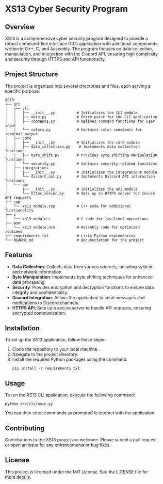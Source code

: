 # XS13 Cyber Security Program

## Overview
XS13 is a comprehensive cyber security program designed to provide a robust command-line interface (CLI) application with additional components written in C++, C, and Assembly. The program focuses on data collection, manipulation, and integration with the Discord API, ensuring high complexity and security through HTTPS and API functionality.

## Project Structure
The project is organized into several directories and files, each serving a specific purpose:

```
XS13
├── src
│   ├── cli
│   │   ├── __init__.py          # Initializes the CLI module
│   │   ├── main.py              # Entry point for the CLI application
│   │   ├── commands.py          # Defines command functions for user input
│   │   └── colors.py            # Contains color constants for terminal output
│   ├── core
│   │   ├── __init__.py          # Initializes the core module
│   │   ├── data_collection.py    # Implements data collection functions
│   │   ├── byte_shift.py        # Provides byte shifting manipulation functions
│   │   └── security.py          # Contains security-related functions
│   ├── integrations
│   │   ├── __init__.py          # Initializes the integrations module
│   │   └── discord_api.py       # Implements Discord API interaction functions
│   └── api
│       ├── __init__.py          # Initializes the API module
│       └── https_server.py      # Sets up an HTTPS server for secure API requests
├── cpp
│   └── xs13_module.cpp          # C++ code for additional functionality
├── c
│   └── xs13_module.c            # C code for low-level operations
├── asm
│   └── xs13_module.asm          # Assembly code for optimized routines
├── requirements.txt             # Lists Python dependencies
└── README.md                    # Documentation for the project
```

## Features
- **Data Collection**: Collects data from various sources, including system and network information.
- **Byte Manipulation**: Implements byte shifting techniques for enhanced data processing.
- **Security**: Provides encryption and decryption functions to ensure data integrity and confidentiality.
- **Discord Integration**: Allows the application to send messages and notifications to Discord channels.
- **HTTPS API**: Sets up a secure server to handle API requests, ensuring encrypted communication.

## Installation
To set up the XS13 application, follow these steps:
1. Clone the repository to your local machine.
2. Navigate to the project directory.
3. Install the required Python packages using the command:
   ```
   pip install -r requirements.txt
   ```

## Usage
To run the XS13 CLI application, execute the following command:
```
python src/cli/main.py
```
You can then enter commands as prompted to interact with the application.

## Contributing
Contributions to the XS13 project are welcome. Please submit a pull request or open an issue for any enhancements or bug fixes.

## License
This project is licensed under the MIT License. See the LICENSE file for more details.